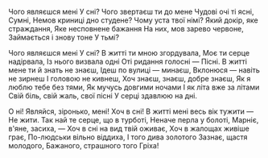 ﻿Чого являєшся мені
У сні?
Чого звертаєш ти до мене
Чудові очі ті ясні,
Сумні,
Немов криниці дно студене?
Чому уста твої німі?
Який докір, яке страждання,
Яке несповнене бажання
На них, мов зарево червоне,
Займається і знову тоне
У тьмі?

Чого являєшся мені
У сні?
В житті ти мною згордувала,
Моє ти серце надірвала,
Із нього визвала одні
Оті ридання голосні —
Пісні.
В житті мене ти й знать не знаєш,
Ідеш по вулиці — минаєш,
Вклонюся — навіть не зирнеш
І головою не кивнеш,
Хоч знаєш, знаєш, добре знаєш,
Як я люблю тебе без тями,
Як мучусь довгими ночами
І як літа вже за літами
Свій біль, свій жаль, свої пісні
У серці здавлюю на дні.

О ні!
Являйся, зіронько, мені!
Хоч в сні!
В житті мені весь вік тужити —
Не жити.
Так най те серце, що в турботі,
Неначе перла у болоті,
Марніє, в'яне, засиха, —
Хоч в сні на вид твій оживає,
Хоч в жалощах живіше грає,
По-людськи вільно віддиха,
І того дива золотого
Зазнає, щастя молодого,
Бажаного, страшного того
Гріха!
